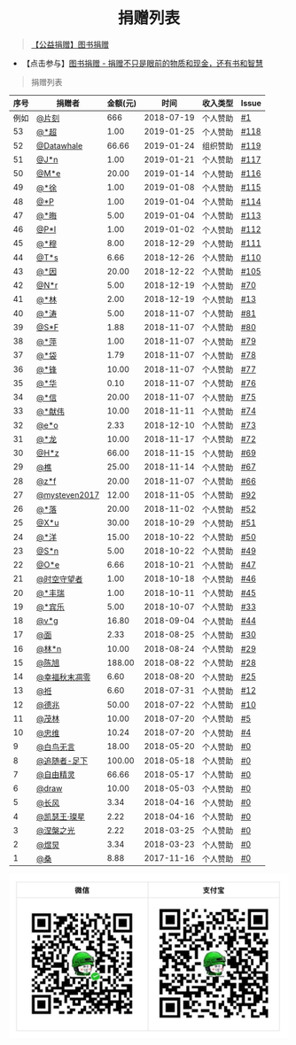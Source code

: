 # <center>捐赠列表<center>

> [【公益捐赠】图书捐赠](http://www.apachecn.org/donate/1-book/)

* 【点击参与】[图书捐赠 - 捐赠不只是眼前的物质和现金，还有书和智慧](http://www.apachecn.org/donate/1-book/)

> 捐赠列表

| 序号 | 捐赠者 | 金额(元) | 时间| 收入类型 | Issue |
| --- | --- | --- | --- | --- | --- |
| 例如 | [@片刻](https://github.com/jiangzhonglian) | 666 | 2018-07-19 | 个人赞助 | [#1](https://github.com/apachecn/home/issues/1) |
| 53 | [@*超]()                   |    1.00 | 2019-01-25 | 个人赞助 | [#118](https://github.com/apachecn/home/issues/118) |
| 52 | [@Datawhale](https://datawhale.club) |   66.66 | 2019-01-24 | 组织赞助 | [#119](https://github.com/apachecn/home/issues/119) |
| 51 | [@J*n]()                   |    1.00 | 2019-01-21 | 个人赞助 | [#117](https://github.com/apachecn/home/issues/117) |
| 50 | [@M*e]()                   |   20.00 | 2019-01-14 | 个人赞助 | [#116](https://github.com/apachecn/home/issues/116) |
| 49 | [@*徐]()                   |    1.00 | 2019-01-08 | 个人赞助 | [#115](https://github.com/apachecn/home/issues/115) |
| 48 | [@*P]()                    |    1.00 | 2019-01-04 | 个人赞助 | [#114](https://github.com/apachecn/home/issues/114) |
| 47 | [@*晦]()                   |    5.00 | 2019-01-04 | 个人赞助 | [#113](https://github.com/apachecn/home/issues/113) |
| 46 | [@P*I]()                   |    1.00 | 2019-01-02 | 个人赞助 | [#112](https://github.com/apachecn/home/issues/112) |
| 45 | [@*穆]()                   |    8.00 | 2018-12-29 | 个人赞助 | [#111](https://github.com/apachecn/home/issues/111) |
| 44 | [@T*s]()                   |    6.66 | 2018-12-26 | 个人赞助 | [#110](https://github.com/apachecn/home/issues/110) |
| 43 | [@*因]()                   |   20.00 | 2018-12-22 | 个人赞助 | [#105](https://github.com/apachecn/home/issues/105) |
| 42 | [@N*r]()                   |    5.00 | 2018-12-19 | 个人赞助 | [#70](https://github.com/apachecn/home/issues/70) |
| 41 | [@*林]()                   |    2.00 | 2018-12-19 | 个人赞助 | [#13](https://github.com/apachecn/home/issues/13) |
| 40 | [@*涛]()                   |    5.00 | 2018-11-07 | 个人赞助 | [#81](https://github.com/apachecn/home/issues/81) |
| 39 | [@S*F]()                   |    1.88 | 2018-11-07 | 个人赞助 | [#80](https://github.com/apachecn/home/issues/80) |
| 38 | [@*萍]()                   |    1.00 | 2018-11-07 | 个人赞助 | [#79](https://github.com/apachecn/home/issues/79) |
| 37 | [@*袋]()                   |    1.79 | 2018-11-07 | 个人赞助 | [#78](https://github.com/apachecn/home/issues/78) |
| 36 | [@*锋]()                   |   10.00 | 2018-11-07 | 个人赞助 | [#77](https://github.com/apachecn/home/issues/77) |
| 35 | [@*华]()                   |    0.10 | 2018-11-07 | 个人赞助 | [#76](https://github.com/apachecn/home/issues/76) |
| 34 | [@*信]()                   |   20.00 | 2018-11-07 | 个人赞助 | [#75](https://github.com/apachecn/home/issues/75) |
| 33 | [@*献伟]()                 |   10.00 | 2018-11-11 | 个人赞助 | [#74](https://github.com/apachecn/home/issues/74) |
| 32 | [@e*o]()                   |    2.33 | 2018-12-10 | 个人赞助 | [#73](https://github.com/apachecn/home/issues/73) |
| 31 | [@*龙]()                   |   10.00 | 2018-11-17 | 个人赞助 | [#72](https://github.com/apachecn/home/issues/72) |
| 30 | [@H*z]()                   |   66.00 | 2018-11-15 | 个人赞助 | [#69](https://github.com/apachecn/home/issues/69) |
| 29 | [@樵]()                    |   25.00 | 2018-11-14 | 个人赞助 | [#67](https://github.com/apachecn/home/issues/67) |
| 28 | [@z*f]()                   |   20.00 | 2018-11-07 | 个人赞助 | [#66](https://github.com/apachecn/home/issues/66) |
| 27 | [@mysteven2017]()          |   12.00 | 2018-11-05 | 个人赞助 | [#92](https://github.com/apachecn/home/issues/92) |
| 26 | [@*落]()                   |   20.00 | 2018-11-02 | 个人赞助 | [#52](https://github.com/apachecn/home/issues/52) |
| 25 | [@X*u]()                   |   30.00 | 2018-10-29 | 个人赞助 | [#51](https://github.com/apachecn/home/issues/51) |
| 24 | [@*洋]()                   |   15.00 | 2018-10-22 | 个人赞助 | [#50](https://github.com/apachecn/home/issues/50) |
| 23 | [@S*n]()                   |    5.00 | 2018-10-22 | 个人赞助 | [#49](https://github.com/apachecn/home/issues/49) |
| 22 | [@O*e]()                   |    6.66 | 2018-10-21 | 个人赞助 | [#47](https://github.com/apachecn/home/issues/47) |
| 21 | [@时空守望者]()              |   1.00 | 2018-10-18 | 个人赞助 | [#46](https://github.com/apachecn/home/issues/46) |
| 20 | [@*丰瑞]()                  |   1.00 | 2018-10-11 | 个人赞助 | [#45](https://github.com/apachecn/home/issues/45) |
| 19 | [@*宾乐]()                  |   5.00 | 2018-10-07 | 个人赞助 | [#33](https://github.com/apachecn/home/issues/33) |
| 18 | [@v*g]()                   |   16.80 | 2018-09-04 | 个人赞助 | [#44](https://github.com/apachecn/home/issues/44) |
| 17 | [@面]()                    |    2.33 | 2018-08-25 | 个人赞助 | [#30](https://github.com/apachecn/home/issues/30) |
| 16 | [@林*n]()                  |   10.00 | 2018-08-24 | 个人赞助 | [#29](https://github.com/apachecn/home/issues/29) |
| 15 | [@陈旭]()                   |  188.00 | 2018-08-22 | 个人赞助 | [#28](https://github.com/apachecn/home/issues/28) |
| 14 | [@幸福秋末凋零]()            |   6.60 | 2018-08-20 | 个人赞助 | [#25](https://github.com/apachecn/home/issues/25) |
| 13 | [@袵]()                    |   6.60 | 2018-07-31 | 个人赞助 | [#12](https://github.com/apachecn/home/issues/12) |
| 12 | [@德兆]()                   |   50.00 | 2018-07-22 | 个人赞助 | [#10](https://github.com/apachecn/home/issues/10) |
| 11 | [@茂林]()                   |   10.00 | 2018-07-20 | 个人赞助 | [#5](https://github.com/apachecn/home/issues/5) |
| 10  | [@忠维]()                  |   10.24 | 2018-07-20 | 个人赞助 | [#4](https://github.com/apachecn/home/issues/4) |
|  9 | [@白鸟无言](398049343)       |   18.00 | 2018-05-20 | 个人赞助 | [#0]() |
|  8 | [@追随者-足下](1195862494)   |  100.00 | 2018-05-18 | 个人赞助 | [#0]() |
|  7 | [@自由精灵](315920958)       |   66.66 | 2018-05-17 | 个人赞助 | [#0]() |
|  6 | [@draw](782478557)          |   10.00 | 2018-05-03 | 个人赞助 | [#0]() |
|  5 | [@长风](763752138)          |    3.34 | 2018-04-16 | 个人赞助 | [#0]() |
|  4 | [@凯瑟王·璨星](1076003661)   |    2.22 | 2018-04-16 | 个人赞助 | [#0]() |
|  3 | [@涅槃之光](447111167)       |    2.22 | 2018-03-25 | 个人赞助 | [#0]() |
|  2 | [@煜炅](760514101)          |    3.34 | 2018-03-23 | 个人赞助 | [#0]() |
|  1 | [@桑](437542541)            |    8.88 | 2017-11-16 | 个人赞助 | [#0]() |

![](/img/about/donate.jpg)
